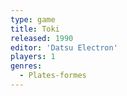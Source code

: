 ```yaml
---
type: game
title: Toki
released: 1990
editor: 'Datsu Electron'
players: 1
genres:
  - Plates-formes
---
```

